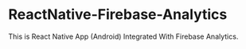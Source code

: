 # ReactNative-Firebase-Analytics
This is React Native App (Android) Integrated With Firebase Analytics.
